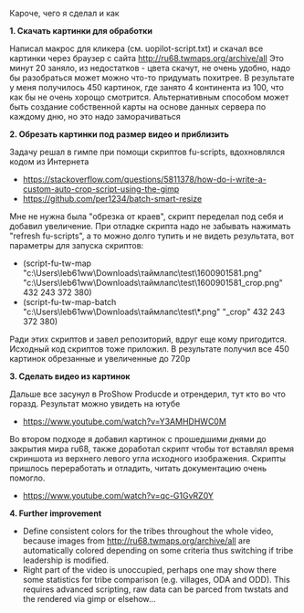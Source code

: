 Кароче, чего я сделал и как

**1. Скачать картинки для обработки**

Написал макрос для кликера (см. uopilot-script.txt) и скачал все картинки через браузер с сайта http://ru68.twmaps.org/archive/all Это минут 20 заняло, из недостатков - цвета скачут, не очень удобно, надо бы разобраться может можно что-то придумать похитрее. В результате у меня получилось 450 картинок, где занято 4 континента из 100, что как бы не очень хорощо смотрится. Альтернативным способом может быть создание собственной карты на основе данных сервера по каждому дню, но это надо заморачиваться

**2. Обрезать картинки под размер видео и приблизить**

Задачу решал в гимпе при помощи скриптов fu-scripts, вдохновлялся кодом из Интернета
* https://stackoverflow.com/questions/5811378/how-do-i-write-a-custom-auto-crop-script-using-the-gimp
* https://github.com/per1234/batch-smart-resize

Мне не нужна была "обрезка от краев", скрипт переделал под себя и добавил увеличение. При отладке скрипта надо не забывать нажимать "refresh fu-scripts", а то можно долго тупить и не видеть результата, вот параметры для запуска скриптов:
* (script-fu-tw-map "c:\\Users\\leb61ww\\Downloads\\таймлапс\\test\\1600901581.png" 
"c:\\Users\\leb61ww\\Downloads\\таймлапс\\test\\1600901581_crop.png" 432 243 372 380)
* (script-fu-tw-map-batch "c:\\Users\\leb61ww\\Downloads\\таймлапс\\test\\*.png"
"_crop" 432 243 372 380)

Ради этих скриптов и завел репозиторий, вдруг еще кому пригодится. Исходный код скриптов тоже приложил. В результате получил все 450 картинок обрезанные и увеличенные до 720p

**3. Сделать видео из картинок**

Дальше все засунул в ProShow Producde и отрендерил, тут кто во что горазд. Результат можно увидеть на ютубе
* https://www.youtube.com/watch?v=Y3AMHDHWC0M

Во втором подходе я добавил картинок с прошедшими днями до закрытия мира ru68, также доработал скрипт чтобы тот вставлял время скриншота из верхнего левого угла исходного изображения. Скрипты пришлось переработать и отладить, читать документацию очень помогло.
* https://www.youtube.com/watch?v=qc-G1GvRZ0Y

**4. Further improvement**
* Define consistent colors for the tribes throughout the whole video, because images from http://ru68.twmaps.org/archive/all are automatically colored depending on some criteria thus switching if tribe leadership is modified.
* Right part of the video is unoccupied, perhaps one may show there some statistics for tribe comparison (e.g. villages, ODA and ODD). This requires advanced scripting, raw data can be parced from twstats and the rendered via gimp or elsehow...
